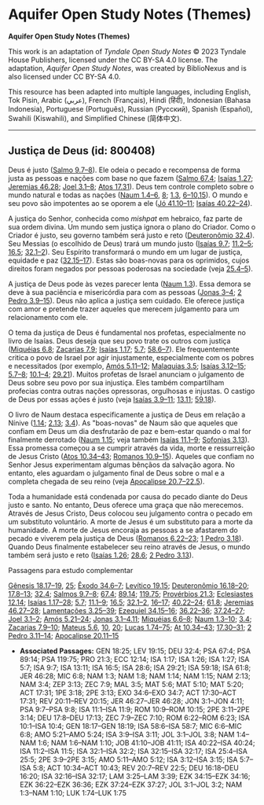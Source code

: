 # Aquifer Open Study Notes (Themes)

**Aquifer Open Study Notes (Themes)**

This work is an adaptation of *Tyndale Open Study Notes* © 2023 Tyndale House Publishers, licensed under the CC BY\-SA 4\.0 license. The adaptation, *Aquifer Open Study Notes*, was created by BiblioNexus and is also licensed under CC BY\-SA 4\.0\.

This resource has been adapted into multiple languages, including English, Tok Pisin, Arabic (عربي), French (Français), Hindi (हिंदी), Indonesian (Bahasa Indonesia), Portuguese (Português), Russian (Русский), Spanish (Español), Swahili (Kiswahili), and Simplified Chinese (简体中文).



--------------------------------

## Justiça de Deus (id: 800408)

Deus é justo ([Salmo 9\.7–8](https://ref.ly/Ps9:7-Ps9:8)). Ele odeia o pecado e recompensa de forma justa as pessoas e nações com base no que fazem ([Salmo 67\.4](https://ref.ly/Ps67:4); [Isaías 1\.27](https://ref.ly/Isa1:27); [Jeremias 46\.28](https://ref.ly/Jer46:28); [Joel 3\.1–8](https://ref.ly/Joel3:1-Joel3:8); [Atos 17\.31](https://ref.ly/Acts17:31)). Deus tem controle completo sobre o mundo natural e todas as nações ([Naum 1\.4–6](https://ref.ly/Nah1:4-Nah1:6), [8](https://ref.ly/Nah1:8); [1\.3](https://ref.ly/Nah1:3), [6–10](https://ref.ly/Nah1:6-Nah1:10),[15](https://ref.ly/Nah1:15)). O mundo e seu povo são impotentes ao se oporem a ele ([Jó 41\.10–11](https://ref.ly/Job41:10-Job41:11); [Isaías 40\.22–24](https://ref.ly/Isa40:22-Isa40:24)).

A justiça do Senhor, conhecida como *mishpat* em hebraico, faz parte de sua ordem divina. Um mundo sem justiça ignora o plano do Criador. Como o Criador é justo, seu governo também será justo e reto ([Deuteronômio 32\.4](https://ref.ly/Deut32:4)). Seu Messias (o escolhido de Deus) trará um mundo justo ([Isaías 9\.7](https://ref.ly/Isa9:7); [11\.2–5](https://ref.ly/Isa11:2-Isa11:5); [16\.5](https://ref.ly/Isa16:5); [32\.1–2](https://ref.ly/Isa32:1-Isa32:2)). Seu Espírito transformará o mundo em um lugar de justiça, equidade e paz ([32\.15–17](https://ref.ly/Isa32:15-Isa32:17)). Estas são boas\-novas para os oprimidos, cujos direitos foram negados por pessoas poderosas na sociedade (veja [25\.4–5](https://ref.ly/Isa25:4-Isa25:5)).

A justiça de Deus pode às vezes parecer lenta ([Naum 1\.3](https://ref.ly/Nah1:3)). Essa demora se deve à sua paciência e misericórdia para com as pessoas ([Jonas 3–4](https://ref.ly/Jonah3:1-Jonah4:11); [2 Pedro 3\.9–15](https://ref.ly/2Pet3:9-2Pet3:15)). Deus não aplica a justiça sem cuidado. Ele oferece justiça com amor e pretende trazer aqueles que merecem julgamento para um relacionamento com ele.

O tema da justiça de Deus é fundamental nos profetas, especialmente no livro de Isaías. Deus deseja que seu povo trate os outros com justiça ([Miquéias 6\.8](https://ref.ly/Mic6:8); [Zacarias 7\.9](https://ref.ly/Zech7:9); [Isaías 1\.17](https://ref.ly/Isa1:17); [5\.7](https://ref.ly/Isa5:7); [58\.6–7](https://ref.ly/Isa58:6-Isa58:7)). Ele frequentemente critica o povo de Israel por agir injustamente, especialmente com os pobres e necessitados (por exemplo, [Amós 5\.11–12](https://ref.ly/Amos5:11-Amos5:12); [Malaquias 3\.5](https://ref.ly/Mal3:5); [Isaías 3\.12–15](https://ref.ly/Isa3:12-Isa3:15); [5\.7–8](https://ref.ly/Isa5:7-Isa5:8); [10\.1–4](https://ref.ly/Isa10:1-Isa10:4); [29\.21](https://ref.ly/Isa29:21)). Muitos profetas de Israel anunciam o julgamento de Deus sobre seu povo por sua injustiça. Eles também compartilham profecias contra outras nações opressoras, orgulhosas e injustas. O castigo de Deus por essas ações é justo (veja [Isaías 3\.9–11](https://ref.ly/Isa3:9-Isa3:11); [13\.11](https://ref.ly/Isa13:11); [59\.18](https://ref.ly/Isa59:18)).

O livro de Naum destaca especificamente a justiça de Deus em relação a Nínive ([1\.14](https://ref.ly/Nah1:14); [2\.13](https://ref.ly/Nah2:13); [3\.4](https://ref.ly/Nah3:4)). As "boas\-novas" de Naum são que aqueles que confiam em Deus um dia desfrutarão de paz e bem\-estar quando o mal for finalmente derrotado ([Naum 1\.15](https://ref.ly/Nah1:15); veja também [Isaías 11\.1–9](https://ref.ly/Isa11:1-Isa11:9); [Sofonias 3\.13](https://ref.ly/Zeph3:13)). Essa promessa começou a se cumprir através da vida, morte e ressurreição de Jesus Cristo ([Atos 10\.34–43](https://ref.ly/Acts10:34-Acts10:43); [Romanos 10\.9–15](https://ref.ly/Rom10:9-Rom10:15)). Aqueles que confiam no Senhor Jesus experimentam algumas bênçãos da salvação agora. No entanto, eles aguardam o julgamento final de Deus sobre o mal e a completa chegada de seu reino (veja [Apocalipse 20\.7–22\.5](https://ref.ly/Rev20:7-Rev22:5)).

Toda a humanidade está condenada por causa do pecado diante do Deus justo e santo. No entanto, Deus oferece uma graça que não merecemos. Através de Jesus Cristo, Deus colocou seu julgamento contra o pecado em um substituto voluntário. A morte de Jesus é um substituto para a morte da humanidade. A morte de Jesus encoraja as pessoas a se afastarem do pecado e viverem pela justiça de Deus ([Romanos 6\.22–23](https://ref.ly/Rom6:22-Rom6:23); [1 Pedro 3\.18](https://ref.ly/1Pet3:18)). Quando Deus finalmente estabelecer seu reino através de Jesus, o mundo também será justo e reto ([Isaías 1\.26](https://ref.ly/Isa1:26); [28\.6](https://ref.ly/Isa28:6); [2 Pedro 3\.13](https://ref.ly/2Pet3:13)).

Passagens para estudo complementar

[Gênesis 18\.17–19](https://ref.ly/Gen18:17-Gen18:19), [25](https://ref.ly/Gen18:25); [Êxodo 34\.6–7](https://ref.ly/Exod34:6-Exod34:7); [Levítico 19\.15](https://ref.ly/Lev19:15); [Deuteronômio 16\.18–20](https://ref.ly/Deut16:18-Deut16:20); [17\.8–13](https://ref.ly/Deut17:8-Deut17:13); [32\.4](https://ref.ly/Deut32:4); [Salmos 9\.7–8](https://ref.ly/Ps9:7-Ps9:8); [67\.4](https://ref.ly/Ps67:4); [89\.14](https://ref.ly/Ps89:14); [119\.75](https://ref.ly/Ps119:75); [Provérbios 21\.3](https://ref.ly/Prov21:3); [Eclesiastes 12\.14](https://ref.ly/Eccl12:14); [Isaías 1\.17–28](https://ref.ly/Isa1:17); [5\.7](https://ref.ly/Isa5:7); [11\.1–9](https://ref.ly/Isa11:1-Isa11:9); [16\.5](https://ref.ly/Isa16:5); [32\.1–2](https://ref.ly/Isa32:1-Isa32:2), [16–17](https://ref.ly/Isa32:16-Isa32:17); [40\.22–24](https://ref.ly/Isa40:22-Isa40:24); [61\.8](https://ref.ly/Isa61:8); [Jeremias 46\.27–28](https://ref.ly/Jer46:27-Jer46:28); [Lamentações 3\.25–39](https://ref.ly/Lam3:25-Lam3:39); [Ezequiel 34\.15–16](https://ref.ly/Ezek34:15-Ezek34:16); [36\.22–36](https://ref.ly/Ezek36:22-Ezek36:36); [37\.24–27](https://ref.ly/Ezek37:24-Ezek37:27); [Joel 3\.1–2](https://ref.ly/Joel3:1-Joel3:2); [Amós 5\.21–24](https://ref.ly/Amos5:21-Amos5:24); [Jonas 3\.1–4\.11](https://ref.ly/Jonah3:1-Jonah4:11); [Miquéias 6\.6–8](https://ref.ly/Mic6:6-Mic6:8); [Naum 1\.3–10](https://ref.ly/Nah1:3-Nah1:10); [3\.4](https://ref.ly/Nah3:4); [Zacarias 7\.9–10](https://ref.ly/Zech7:9-Zech7:10); [Mateus 5\.6](https://ref.ly/Matt5:6), [10](https://ref.ly/Matt5:10), [20](https://ref.ly/Matt5:20); [Lucas 1\.74–75](https://ref.ly/Luke1:74-Luke1:75); [At 10\.34–43](https://ref.ly/Acts10:34-Acts10:43); [17\.30–31](https://ref.ly/Acts17:30-Acts17:31); [2 Pedro 3\.11–14](https://ref.ly/2Pet3:11-2Pet3:14); [Apocalipse 20\.11–15](https://ref.ly/Rev20:11-Rev20:15)

* **Associated Passages:** GEN 18:25; LEV 19:15; DEU 32:4; PSA 67:4; PSA 89:14; PSA 119:75; PRO 21:3; ECC 12:14; ISA 1:17; ISA 1:26; ISA 1:27; ISA 5:7; ISA 9:7; ISA 13:11; ISA 16:5; ISA 28:6; ISA 29:21; ISA 59:18; ISA 61:8; JER 46:28; MIC 6:8; NAM 1:3; NAM 1:8; NAM 1:14; NAM 1:15; NAM 2:13; NAM 3:4; ZEP 3:13; ZEC 7:9; MAL 3:5; MAT 5:6; MAT 5:10; MAT 5:20; ACT 17:31; 1PE 3:18; 2PE 3:13; EXO 34:6–EXO 34:7; ACT 17:30–ACT 17:31; REV 20:11–REV 20:15; JER 46:27–JER 46:28; JON 3:1–JON 4:11; PSA 9:7–PSA 9:8; ISA 11:1–ISA 11:9; ROM 10:9–ROM 10:15; 2PE 3:11–2PE 3:14; DEU 17:8–DEU 17:13; ZEC 7:9–ZEC 7:10; ROM 6:22–ROM 6:23; ISA 10:1–ISA 10:4; GEN 18:17–GEN 18:19; ISA 58:6–ISA 58:7; MIC 6:6–MIC 6:8; AMO 5:21–AMO 5:24; ISA 3:9–ISA 3:11; JOL 3:1–JOL 3:8; NAM 1:4–NAM 1:6; NAM 1:6–NAM 1:10; JOB 41:10–JOB 41:11; ISA 40:22–ISA 40:24; ISA 11:2–ISA 11:5; ISA 32:1–ISA 32:2; ISA 32:15–ISA 32:17; ISA 25:4–ISA 25:5; 2PE 3:9–2PE 3:15; AMO 5:11–AMO 5:12; ISA 3:12–ISA 3:15; ISA 5:7–ISA 5:8; ACT 10:34–ACT 10:43; REV 20:7–REV 22:5; DEU 16:18–DEU 16:20; ISA 32:16–ISA 32:17; LAM 3:25–LAM 3:39; EZK 34:15–EZK 34:16; EZK 36:22–EZK 36:36; EZK 37:24–EZK 37:27; JOL 3:1–JOL 3:2; NAM 1:3–NAM 1:10; LUK 1:74–LUK 1:75

